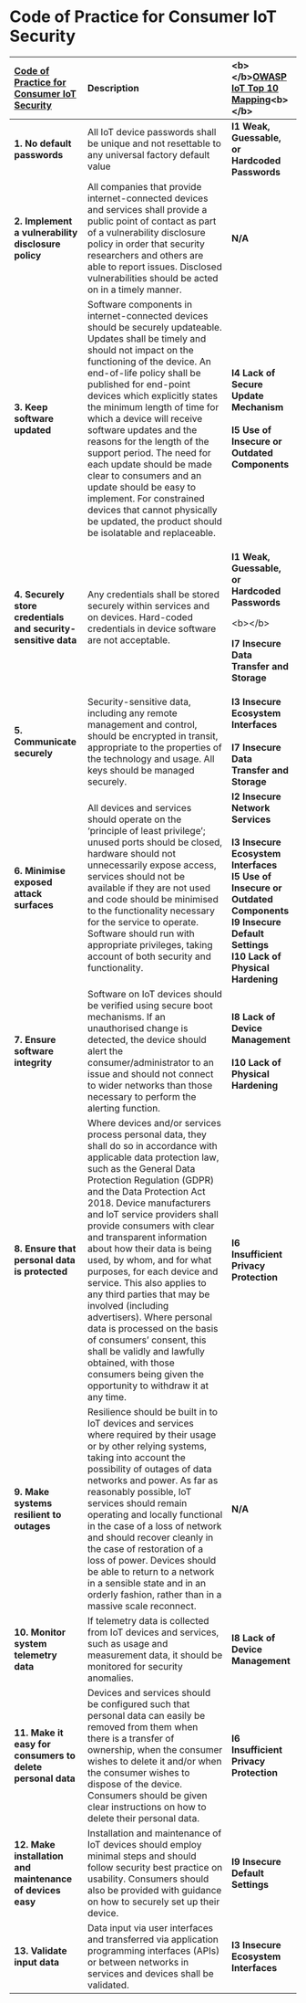 # Code of Practice for Consumer IoT Security

<table>
  <thead>
    <tr>
      <th style="text-align:left"><a href="https://www.gov.uk/government/publications/code-of-practice-for-consumer-iot-security">Code of Practice for Consumer IoT Security</a>
      </th>
      <th style="text-align:left"><b>Description</b>
      </th>
      <th style="text-align:left">&lt;b&gt;&lt;/b&gt;<a href="https://www.owasp.org/images/1/1c/OWASP-IoT-Top-10-2018-final.pdf"><b>OWASP IoT Top 10 Mapping</b></a>&lt;b&gt;&lt;/b&gt;</th>
    </tr>
  </thead>
  <tbody>
    <tr>
      <td style="text-align:left"><b>1. No default passwords</b>
      </td>
      <td style="text-align:left">All IoT device passwords shall be unique and not resettable to any universal
        factory default value</td>
      <td style="text-align:left"><b>I1 Weak, Guessable, or Hardcoded Passwords</b>
      </td>
    </tr>
    <tr>
      <td style="text-align:left"><b>2. Implement a vulnerability disclosure policy</b>
      </td>
      <td style="text-align:left">All companies that provide internet-connected devices and services shall
        provide a public point of contact as part of a vulnerability disclosure
        policy in order that security researchers and others are able to report
        issues. Disclosed vulnerabilities should be acted on in a timely manner.</td>
      <td
      style="text-align:left"><b>N/A</b>
        </td>
    </tr>
    <tr>
      <td style="text-align:left"><b>3. Keep software updated</b>
      </td>
      <td style="text-align:left">Software components in internet-connected devices should be securely updateable.
        Updates shall be timely and should not impact on the functioning of the
        device. An end-of-life policy shall be published for end-point devices
        which explicitly states the minimum length of time for which a device will
        receive software updates and the reasons for the length of the support
        period. The need for each update should be made clear to consumers and
        an update should be easy to implement. For constrained devices that cannot
        physically be updated, the product should be isolatable and replaceable.</td>
      <td
      style="text-align:left"><b>I4 Lack of Secure Update Mechanism</b>
        <br />
        <br /><b>I5 Use of Insecure or Outdated Components</b>
        </td>
    </tr>
    <tr>
      <td style="text-align:left"><b>4. Securely store credentials and security-sensitive data</b>
      </td>
      <td style="text-align:left">Any credentials shall be stored securely within services and on devices.
        Hard-coded credentials in device software are not acceptable.</td>
      <td style="text-align:left">
        <p><b>I1 Weak, Guessable, or Hardcoded Passwords</b>
        </p>
        <p>&lt;b&gt;&lt;/b&gt;</p>
        <p><b>I7 Insecure Data Transfer and Storage</b>
        </p>
      </td>
    </tr>
    <tr>
      <td style="text-align:left"><b>5. Communicate securely</b>
      </td>
      <td style="text-align:left">Security-sensitive data, including any remote management and control,
        should be encrypted in transit, appropriate to the properties of the technology
        and usage. All keys should be managed securely.</td>
      <td style="text-align:left"><b>I3 Insecure Ecosystem Interfaces</b>
        <br />
        <br /><b>I7 Insecure Data Transfer and Storage</b>
      </td>
    </tr>
    <tr>
      <td style="text-align:left"><b>6. Minimise exposed attack surfaces</b>
      </td>
      <td style="text-align:left">All devices and services should operate on the &#x2018;principle of least
        privilege&#x2019;; unused ports should be closed, hardware should not unnecessarily
        expose access, services should not be available if they are not used and
        code should be minimised to the functionality necessary for the service
        to operate. Software should run with appropriate privileges, taking account
        of both security and functionality.</td>
      <td style="text-align:left"><b>I2 Insecure Network Services</b>
        <br />
        <br /><b>I3 Insecure Ecosystem Interfaces</b>
        <br /><b>I5 Use of Insecure or Outdated Components</b>
        <br /><b>I9 Insecure Default Settings</b>
        <br /><b>I10 Lack of Physical Hardening</b>
      </td>
    </tr>
    <tr>
      <td style="text-align:left"><b>7. Ensure software integrity</b>
      </td>
      <td style="text-align:left">Software on IoT devices should be verified using secure boot mechanisms.
        If an unauthorised change is detected, the device should alert the consumer/administrator
        to an issue and should not connect to wider networks than those necessary
        to perform the alerting function.</td>
      <td style="text-align:left"><b>I8 Lack of Device Management</b>
        <br />
        <br /><b>I10 Lack of Physical Hardening</b>
      </td>
    </tr>
    <tr>
      <td style="text-align:left"><b>8. Ensure that personal data is protected</b>
      </td>
      <td style="text-align:left">Where devices and/or services process personal data, they shall do so
        in accordance with applicable data protection law, such as the General
        Data Protection Regulation (GDPR) and the Data Protection Act 2018. Device
        manufacturers and IoT service providers shall provide consumers with clear
        and transparent information about how their data is being used, by whom,
        and for what purposes, for each device and service. This also applies to
        any third parties that may be involved (including advertisers). Where personal
        data is processed on the basis of consumers&#x2019; consent, this shall
        be validly and lawfully obtained, with those consumers being given the
        opportunity to withdraw it at any time.</td>
      <td style="text-align:left"><b>I6 Insufficient Privacy Protection</b>
      </td>
    </tr>
    <tr>
      <td style="text-align:left"><b>9. Make systems resilient to outages</b>
      </td>
      <td style="text-align:left">Resilience should be built in to IoT devices and services where required
        by their usage or by other relying systems, taking into account the possibility
        of outages of data networks and power. As far as reasonably possible, IoT
        services should remain operating and locally functional in the case of
        a loss of network and should recover cleanly in the case of restoration
        of a loss of power. Devices should be able to return to a network in a
        sensible state and in an orderly fashion, rather than in a massive scale
        reconnect.</td>
      <td style="text-align:left"><b>N/A</b>
      </td>
    </tr>
    <tr>
      <td style="text-align:left"><b>10. Monitor system telemetry data</b>
      </td>
      <td style="text-align:left">If telemetry data is collected from IoT devices and services, such as
        usage and measurement data, it should be monitored for security anomalies.</td>
      <td
      style="text-align:left"><b>I8 Lack of Device Management</b>
        </td>
    </tr>
    <tr>
      <td style="text-align:left"><b>11. Make it easy for consumers to delete personal data</b>
      </td>
      <td style="text-align:left">Devices and services should be configured such that personal data can
        easily be removed from them when there is a transfer of ownership, when
        the consumer wishes to delete it and/or when the consumer wishes to dispose
        of the device. Consumers should be given clear instructions on how to delete
        their personal data.</td>
      <td style="text-align:left"><b>I6 Insufficient Privacy Protection</b>
      </td>
    </tr>
    <tr>
      <td style="text-align:left"><b>12. Make installation and maintenance of devices easy</b>
      </td>
      <td style="text-align:left">Installation and maintenance of IoT devices should employ minimal steps
        and should follow security best practice on usability. Consumers should
        also be provided with guidance on how to securely set up their device.</td>
      <td
      style="text-align:left"><b>I9 Insecure Default Settings</b>
        </td>
    </tr>
    <tr>
      <td style="text-align:left"><b>13. Validate input data</b>
      </td>
      <td style="text-align:left">Data input via user interfaces and transferred via application programming
        interfaces (APIs) or between networks in services and devices shall be
        validated.</td>
      <td style="text-align:left"><b>I3 Insecure Ecosystem Interfaces</b>
      </td>
    </tr>
  </tbody>
</table>
